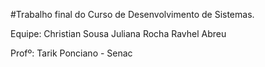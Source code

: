 
#Trabalho final do Curso de Desenvolvimento de Sistemas.

Equipe: Christian Sousa
        Juliana Rocha
        Ravhel Abreu

Profº: Tarik Ponciano - Senac


